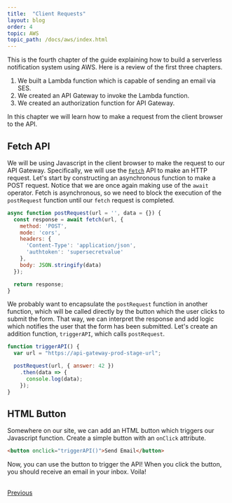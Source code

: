 ```yaml
---
title:  "Client Requests"
layout: blog
order: 4
topic: AWS
topic_path: /docs/aws/index.html
---
```

This is the fourth chapter of the guide explaining how to build a serverless notification system using AWS. Here is a review of the first three chapters.
1. We built a Lambda function which is capable of sending an email via SES.
2. We created an API Gateway to invoke the Lambda function.
3. We created an authorization function for API Gateway.

In this chapter we will learn how to make a request from the client browser to the API.

## Fetch API
We will be using Javascript in the client browser to make the request to our API Gateway. Specifically, we will use the [`Fetch`](https://developer.mozilla.org/en-US/docs/Web/API/Fetch_API) API to make an HTTP request. Let's start by constructing an asynchronous function to make a POST request. Notice that we are once again making use of the `await` operator. Fetch is asynchronous, so we need to block the execution of the `postRequest` function until our `fetch` request is completed.
```javascript
async function postRequest(url = '', data = {}) {
  const response = await fetch(url, {
    method: 'POST',
    mode: 'cors',
    headers: {
      'Content-Type': 'application/json',
      'authtoken': 'supersecretvalue'
    },
    body: JSON.stringify(data)
  });

  return response;
}
```



We probably want to encapsulate the `postRequest` function in another function, which will be called directly by the button which the user clicks to submit the form. That way, we can interpret the response and add logic which notifies the user that the form has been submitted. Let's create an addition function, `triggerAPI`, which calls `postRequest`.
```javascript
function triggerAPI() {
  var url = "https://api-gateway-prod-stage-url";

  postRequest(url, { answer: 42 })
    .then(data => {
      console.log(data);
    });
}
```

## HTML Button
Somewhere on our site, we can add an HTML button which triggers our Javascript function. Create a simple button with an `onClick` attribute.
```html
<button onclick="triggerAPI()">Send Email</button>
```

Now, you can use the button to trigger the API! When you click the button, you should receive an email in your inbox. Voila!

<br>
<a href="/docs/aws/tutorials/api-gateway-authorization.html"
   class="btn-lg btn-secondary">Previous</a>
